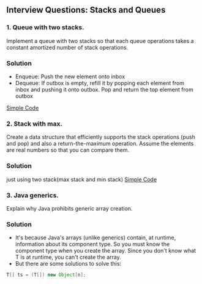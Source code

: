 ## Interview Questions: Stacks and Queues
### 1. Queue with two stacks. 
Implement a queue with two stacks so that each queue operations takes a constant amortized number of stack operations.

### Solution
* Enqueue: Push the new element onto inbox
* Dequeue: If outbox is empty, refill it by popping each element from inbox and pushing it onto outbox. Pop and return the top element from outbox

[Simple Code](QueueWithTwoStack.java)

### 2. Stack with max. 
Create a data structure that efficiently supports the stack operations (push and pop) and also a return-the-maximum operation. Assume the elements are real numbers so that you can compare them.
### Solution
just using two stack(max stack and min stack)
[Simple Code](StackWithMaxMin.java)

### 3. Java generics. 
Explain why Java prohibits generic array creation.
### Solution
* It's because Java's arrays (unlike generics) contain, at runtime, information about its component type. So you must know the component type when you create the array. Since you don't know what T is at runtime, you can't create the array.
* But there are some solutions to solve this:
```java
T[] ts = (T[]) new Object[n];
```
